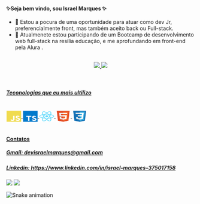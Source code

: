 
 <h4>✨Seja bem vindo, sou Israel Marques ✨</h4>



- 🔭 Estou a pocura de uma oportunidade para atuar como dev Jr,
   preferencialmente front, mas  também aceito back ou Full-stack.
- 🌱 Atualmenete estou  participando de um Bootcamp de desenvolvimento web full-stack  na resilia educação, e me aprofundando em  front-end pela Alura .

  
<br>
<div align="center">
  <a href="https://github.com/Israel-Marques">
  <img height="140em" src="https://github-readme-stats.vercel.app/api?username=Israel-Marques&show_icons=true&theme=dark&include_all_commits=true&count_private=true"/>
  <img height="140em" src="https://github-readme-stats.vercel.app/api/top-langs/?username=Israel-Marques&layout=compact&langs_count=7&theme=dark"/>
</div>
  <br>
<div style="display: inline_block"><br>
  <h5>Teconologias que eu mais ultilizo</h5>
    <br>
  <img align="center" alt="Logo-Js" height="30" width="40" src="https://raw.githubusercontent.com/devicons/devicon/master/icons/javascript/javascript-plain.svg">
  <img align="center" alt="Logo-Ts" height="30" width="40" src="https://raw.githubusercontent.com/devicons/devicon/master/icons/typescript/typescript-plain.svg">
  <img align="center" alt="logo-React" height="30" width="40" src="https://raw.githubusercontent.com/devicons/devicon/master/icons/react/react-original.svg">
  <img align="center" alt="logo-HTML" height="30" width="40" src="https://raw.githubusercontent.com/devicons/devicon/master/icons/html5/html5-original.svg">
  <img align="center" alt="logo-CSS" height="30" width="40" src="https://raw.githubusercontent.com/devicons/devicon/master/icons/css3/css3-original.svg">
</div>
 <br>
  <div>
    <h4>Contatos<h4>
     <h5>Gmail: devisraelmarques@gmail.com</h5>
     <h5>Linkedin: https://www.linkedin.com/in/israel-marques-375017158</h5>
  <a href = "mailto:devisraelmarques@gmail.com"><img src="https://img.shields.io/badge/-Gmail-%23333?style=for-the-badge&logo=gmail&logoColor=white" target="_blank"></a>
  <a href="https://www.linkedin.com/in/israel-marques-375017158" target="_blank"><img src="https://img.shields.io/badge/-LinkedIn-%230077B5?style=for-the-badge&logo=linkedin&logoColor=white" target="_blank"></a> 
  
  ![Snake animation](https://github.com/Israel-Marques/Israel-Marques/blob/output/github-contribution-grid-snake.svg)
 
</div>
